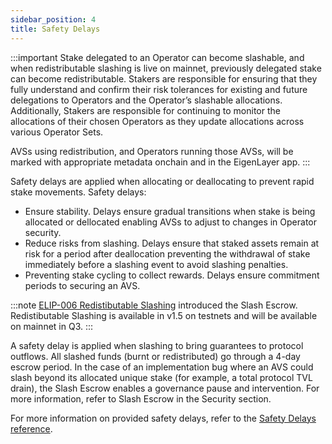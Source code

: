 ```yaml
---
sidebar_position: 4
title: Safety Delays
---
```


:::important
Stake delegated to an Operator can become slashable, and when redistributable slashing is live on mainnet, previously delegated
stake can become redistributable. Stakers are responsible for ensuring that they fully understand and confirm
their risk tolerances for existing and future delegations to Operators and the Operator’s slashable allocations. Additionally,
Stakers are responsible for continuing to monitor the allocations of their chosen Operators as they update allocations across
various Operator Sets.

AVSs using redistribution, and Operators running those AVSs, will be marked with appropriate metadata onchain and in the EigenLayer app.
:::

Safety delays are applied when allocating or deallocating to prevent rapid stake movements. Safety delays:
* Ensure stability. Delays ensure gradual transitions when stake is being allocated or dellocated enabling AVSs to adjust to changes in Operator security.
* Reduce risks from slashing. Delays ensure that staked assets remain at risk for a period after deallocation preventing the withdrawal of stake immediately before a slashing event to avoid slashing penalties.
* Preventing stake cycling to collect rewards. Delays ensure commitment periods to securing an AVS.

:::note
[ELIP-006 Redistibutable Slashing](https://github.com/eigenfoundation/ELIPs/blob/main/ELIPs/ELIP-006.md) introduced the Slash Escrow. Redistibutable Slashing is available in v1.5 on testnets and will be
available on mainnet in Q3.
:::

A safety delay is applied when slashing to bring guarantees to protocol outflows. All slashed funds
(burnt or redistributed) go through a 4-day escrow period. In the case of an implementation bug where an AVS could
slash beyond its allocated unique stake (for example, a total protocol TVL drain), the Slash Escrow enables a governance
pause and intervention. For more information, refer to Slash Escrow in the Security section. 

For more information on provided safety delays, refer to the [Safety Delays reference](../../reference/safety-delays-reference).
